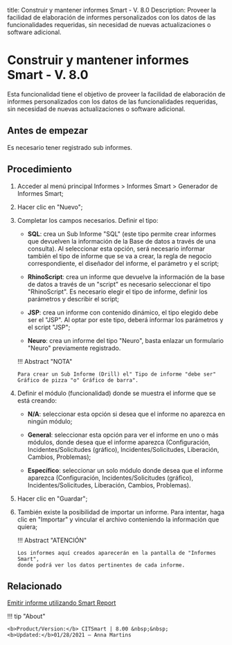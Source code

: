 title: Construir y mantener informes Smart - V. 8.0
Description: Proveer la facilidad de elaboración de informes personalizados con los datos de las funcionalidades requeridas, sin necesidad de nuevas actualizaciones o software adicional.
# Construir y mantener informes Smart - V. 8.0


Esta funcionalidad tiene el objetivo de proveer la facilidad de elaboración de
informes personalizados con los datos de las funcionalidades requeridas, sin
necesidad de nuevas actualizaciones o software adicional.

Antes de empezar
--------------------

Es necesario tener registrado sub informes.

Procedimiento
-----------------

1.  Acceder al menú principal Informes \> Informes Smart \> Generador de
    Informes Smart;

2.  Hacer clic en "Nuevo";

3.  Completar los campos necesarios. Definir el tipo:

       +  **SQL**: crea un Sub Informe "SQL" (este tipo permite crear informes que
        devuelven la información de la Base de datos a través de una consulta).
        Al seleccionar esta opción, será necesario informar también el tipo de
        informe que se va a crear, la regla de negocio correspondiente, el
        diseñador del informe, el parámetro y el script;

       +  **RhinoScript**: crea un informe que devuelve la información de la base de
        datos a través de un "script" es necesario seleccionar el tipo
        "RhinoScript". Es necesario elegir el tipo de informe, definir los
        parámetros y describir el script;

       +  **JSP**: crea un informe con contenido dinámico, el tipo elegido debe ser el
        "JSP". Al optar por este tipo, deberá informar los parámetros y el
        script "JSP";

       +  **Neuro**: crea un informe del tipo "Neuro", basta enlazar un formulario
        "Neuro" previamente registrado.

    !!! Abstract "NOTA"

        Para crear un Sub Informe (Drill) el" Tipo de informe "debe ser"
        Gráfico de pizza "o" Gráfico de barra".

4.  Definir el módulo (funcionalidad) donde se muestra el informe que se está
    creando:

    -   **N/A**: seleccionar esta opción si desea que el informe no aparezca en
    ningún módulo;

    -   **General**: seleccionar esta opción para ver el informe en uno o más
    módulos, donde desea que el informe aparezca (Configuración,
    Incidentes/Solicitudes (gráfico), Incidentes/Solicitudes, Liberación,
    Cambios, Problemas);

    -   **Específico**: seleccionar un solo módulo donde desea que el informe
    aparezca (Configuración, Incidentes/Solicitudes (gráfico),
    Incidentes/Solicitudes, Liberación, Cambios, Problemas).

5.  Hacer clic en "Guardar";

6.  También existe la posibilidad de importar un informe. Para intentar, haga
    clic en "Importar" y vincular el archivo conteniendo la información que
    quiera;

    !!! Abstract "ATENCIÓN"

        Los informes aquí creados aparecerán en la pantalla de "Informes Smart",
        donde podrá ver los datos pertinentes de cada informe.



Relacionado
-------

[Emitir informe utilizando Smart Report](/es-es/citsmart-platform-8/additional-features/reports/create/smart-reports/configuration/create-smart-report.html)


!!! tip "About"

    <b>Product/Version:</b> CITSmart | 8.00 &nbsp;&nbsp;
    <b>Updated:</b>01/28/2021 – Anna Martins
